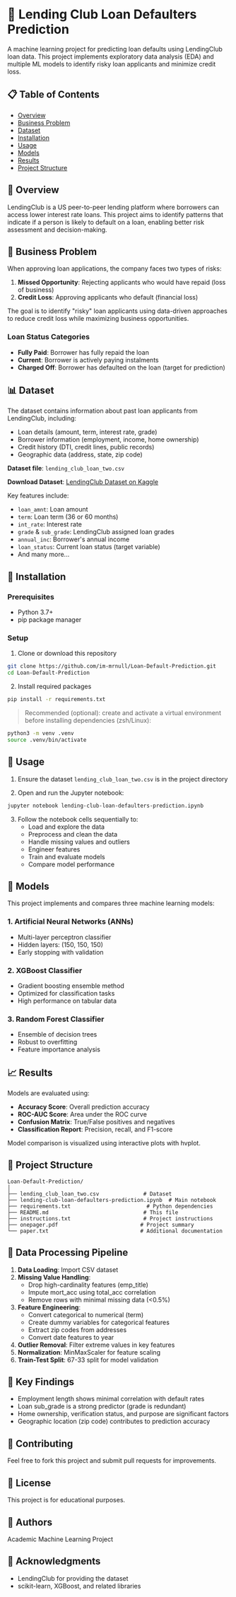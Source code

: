 # 🏦 Lending Club Loan Defaulters Prediction

A machine learning project for predicting loan defaults using LendingClub loan data. This project implements exploratory data analysis (EDA) and multiple ML models to identify risky loan applicants and minimize credit loss.

## 📋 Table of Contents
- [Overview](#overview)
- [Business Problem](#business-problem)
- [Dataset](#dataset)
- [Installation](#installation)
- [Usage](#usage)
- [Models](#models)
- [Results](#results)
- [Project Structure](#project-structure)

## 🎯 Overview

LendingClub is a US peer-to-peer lending platform where borrowers can access lower interest rate loans. This project aims to identify patterns that indicate if a person is likely to default on a loan, enabling better risk assessment and decision-making.

## 💼 Business Problem

When approving loan applications, the company faces two types of risks:
1. **Missed Opportunity**: Rejecting applicants who would have repaid (loss of business)
2. **Credit Loss**: Approving applicants who default (financial loss)

The goal is to identify "risky" loan applicants using data-driven approaches to reduce credit loss while maximizing business opportunities.

### Loan Status Categories
- **Fully Paid**: Borrower has fully repaid the loan
- **Current**: Borrower is actively paying instalments
- **Charged Off**: Borrower has defaulted on the loan (target for prediction)

## 📊 Dataset

The dataset contains information about past loan applicants from LendingClub, including:
- Loan details (amount, term, interest rate, grade)
- Borrower information (employment, income, home ownership)
- Credit history (DTI, credit lines, public records)
- Geographic data (address, state, zip code)

**Dataset file**: `lending_club_loan_two.csv`

**Download Dataset**: [LendingClub Dataset on Kaggle](https://www.kaggle.com/datasets/jeandedieunyandwi/lending-club-dataset)

Key features include:
- `loan_amnt`: Loan amount
- `term`: Loan term (36 or 60 months)
- `int_rate`: Interest rate
- `grade` & `sub_grade`: LendingClub assigned loan grades
- `annual_inc`: Borrower's annual income
- `loan_status`: Current loan status (target variable)
- And many more...

## 🔧 Installation

### Prerequisites
- Python 3.7+
- pip package manager

### Setup

1. Clone or download this repository
```bash
git clone https://github.com/im-mrnull/Loan-Default-Prediction.git
cd Loan-Default-Prediction
```

2. Install required packages
```bash
pip install -r requirements.txt
```

> Recommended (optional): create and activate a virtual environment before installing dependencies (zsh/Linux):
```bash
python3 -m venv .venv
source .venv/bin/activate
```

## 🚀 Usage

1. Ensure the dataset `lending_club_loan_two.csv` is in the project directory

2. Open and run the Jupyter notebook:
```bash
jupyter notebook lending-club-loan-defaulters-prediction.ipynb
```

3. Follow the notebook cells sequentially to:
   - Load and explore the data
   - Preprocess and clean the data
   - Handle missing values and outliers
   - Engineer features
   - Train and evaluate models
   - Compare model performance

## 🤖 Models

This project implements and compares three machine learning models:

### 1. Artificial Neural Networks (ANNs)
- Multi-layer perceptron classifier
- Hidden layers: (150, 150, 150)
- Early stopping with validation

### 2. XGBoost Classifier
- Gradient boosting ensemble method
- Optimized for classification tasks
- High performance on tabular data

### 3. Random Forest Classifier
- Ensemble of decision trees
- Robust to overfitting
- Feature importance analysis

## 📈 Results

Models are evaluated using:
- **Accuracy Score**: Overall prediction accuracy
- **ROC-AUC Score**: Area under the ROC curve
- **Confusion Matrix**: True/False positives and negatives
- **Classification Report**: Precision, recall, and F1-score

Model comparison is visualized using interactive plots with hvplot.

## 📁 Project Structure

```
Loan-Default-Prediction/
│
├── lending_club_loan_two.csv              # Dataset
├── lending-club-loan-defaulters-prediction.ipynb  # Main notebook
├── requirements.txt                        # Python dependencies
├── README.md                              # This file
├── instructions.txt                       # Project instructions
├── onepager.pdf                          # Project summary
└── paper.txt                             # Additional documentation
```

## 🔄 Data Processing Pipeline

1. **Data Loading**: Import CSV dataset
2. **Missing Value Handling**: 
   - Drop high-cardinality features (emp_title)
   - Impute mort_acc using total_acc correlation
   - Remove rows with minimal missing data (<0.5%)
3. **Feature Engineering**:
   - Convert categorical to numerical (term)
   - Create dummy variables for categorical features
   - Extract zip codes from addresses
   - Convert date features to year
4. **Outlier Removal**: Filter extreme values in key features
5. **Normalization**: MinMaxScaler for feature scaling
6. **Train-Test Split**: 67-33 split for model validation

## 📝 Key Findings

- Employment length shows minimal correlation with default rates
- Loan sub_grade is a strong predictor (grade is redundant)
- Home ownership, verification status, and purpose are significant factors
- Geographic location (zip code) contributes to prediction accuracy

## 🤝 Contributing

Feel free to fork this project and submit pull requests for improvements.

## 📄 License

This project is for educational purposes.

## 👥 Authors

Academic Machine Learning Project

## 🙏 Acknowledgments

- LendingClub for providing the dataset
- scikit-learn, XGBoost, and related libraries
